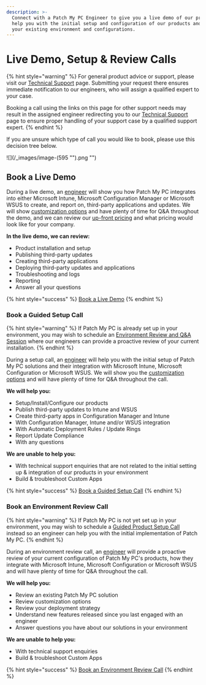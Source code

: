 ```yaml
---
description: >-
  Connect with a Patch My PC Engineer to give you a live demo of our products,
  help you with the initial setup and configuration of our products and review
  your existing environment and configurations.
---
```


# Live Demo, Setup & Review Calls

{% hint style="warning" %}
For general product advice or support, please visit our [Technical Support](https://patchmypc.com/technical-support) page. Submitting your request there ensures immediate notification to our engineers, who will assign a qualified expert to your case.

Booking a call using the links on this page for other support needs may result in the assigned engineer redirecting you to our [Technical Support](https://patchmypc.com/technical-support) page to ensure proper handling of your support case by a qualified support expert.
{% endhint %}

If you are unsure which type of call you would like to book, please use this decision tree below.

!\[]\(/\_images/image-(595 "").png "")

## Book a Live Demo

During a live demo, an [engineer](https://patchmypc.com/about-us#meet-the-team) will show you how Patch My PC integrates into either Microsoft Intune, Microsoft Configuration Manager or Microsoft WSUS to create, and report on, third-party applications and updates. We will show [customization options](https://patchmypc.com/custom-options-available-for-third-party-updates-and-applications) and have plenty of time for Q\&A throughout the demo, and we can review our [up-front pricing](https://patchmypc.com/request-quote#pricing-chart) and what pricing would look like for your company.

**In the live demo, we can review:**

* Product installation and setup
* Publishing third-party updates
* Creating third-party applications
* Deploying third-party updates and applications
* Troubleshooting and logs
* Reporting
* Answer all your questions

{% hint style="success" %}
[Book a Live Demo](https://patchmypc.com/schedule-live-demo)
{% endhint %}

### Book a Guided Setup Call

{% hint style="warning" %}
If Patch My PC is already set up in your environment, you may wish to schedule an [Environment Review and Q\&A Session](https://patchmypc.com/environment-review-call) where our engineers can provide a proactive review of your current installation.
{% endhint %}

During a setup call, an [engineer](https://patchmypc.com/about-us#meet-the-team) will help you with the initial setup of Patch My PC solutions and their integration with Microsoft Intune, Microsoft Configuration or Microsoft WSUS. We will show you the [customization options](https://patchmypc.com/custom-options-available-for-third-party-updates-and-applications) and will have plenty of time for Q\&A throughout the call.

**We will help you:**

* Setup/Install/Configure our products
* Publish third-party updates to Intune and WSUS
* Create third-party apps in Configuration Manager and Intune
* With Configuration Manager, Intune and/or WSUS integration
* With Automatic Deployment Rules / Update Rings
* Report Update Compliance
* With any questions

**We are unable to help you:**

* With technical support enquiries that are not related to the initial setting up & integration of our products in your environment
* Build & troubleshoot Custom Apps

{% hint style="success" %}
[Book a Guided Setup Call](https://patchmypc.com/schedule-setup-call?utm_source=github\&utm_medium=referral\&utm_content=docs-article)
{% endhint %}

### Book an Environment Review Call

{% hint style="warning" %}
If Patch My PC is not yet set up in your environment, you may wish to schedule a [Guided Product Setup Call](https://patchmypc.com/schedule-setup-call) instead so an engineer can help you with the initial implementation of Patch My PC.
{% endhint %}

During an environment review call, an [engineer](https://patchmypc.com/about-us#meet-the-team) will provide a proactive review of your current configuration of Patch My PC's products, how they integrate with Microsoft Intune, Microsoft Configuration or Microsoft WSUS and will have plenty of time for Q\&A throughout the call.

**We will help you:**

* Review an existing Patch My PC solution
* Review customization options
* Review your deployment strategy
* Understand new features released since you last engaged with an engineer
* Answer questions you have about our solutions in your environment

**We are unable to help you:**

* With technical support enquiries
* Build & troubleshoot Custom Apps

{% hint style="success" %}
[Book an Environment Review Call](https://patchmypc.com/environment-review-call?utm_source=github\&utm_medium=referral\&utm_content=docs-article)
{% endhint %}
